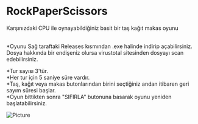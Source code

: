 # RockPaperScissors

Karşınızdaki CPU ile oynayabildiğiniz basit bir taş kağıt makas oyunu <br> <br>

*Oyunu Sağ taraftaki Releases kısmından .exe halinde indirip açabilirsiniz. <br> 
Dosya hakkında bir endişeniz olursa virustotal sitesinden dosyayı scan edebilirsiniz. <br>


*Tur sayısı 3'tür. <br>
*Her tur için 5 saniye süre vardır. <br>
*Taş, kağıt veya makas butonlarından birini seçtiğiniz andan itibaren geri sayım süresi başlar. <br>
*Oyun bittikten sonra "SIFIRLA" butonuna basarak oyunu yeniden başlatabilirsiniz. <br>

![Picture](https://i.imgur.com/SsaZY1C.png) <br>
